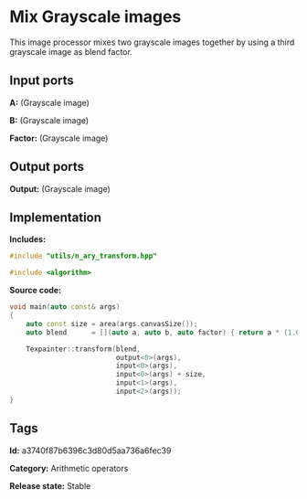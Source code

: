 # Mix Grayscale images

This image processor mixes two grayscale images together by using a third grayscale image as blend factor.

## Input ports

__A:__ (Grayscale image)

__B:__ (Grayscale image)

__Factor:__ (Grayscale image)

## Output ports

__Output:__ (Grayscale image)

## Implementation

__Includes:__ 

```c++
#include "utils/n_ary_transform.hpp"

#include <algorithm>
```

__Source code:__ 

```c++
void main(auto const& args)
{
	auto const size = area(args.canvasSize());
	auto blend      = [](auto a, auto b, auto factor) { return a * (1.0f - factor) + b * factor; };

	Texpainter::transform(blend,
	                      output<0>(args),
	                      input<0>(args),
	                      input<0>(args) + size,
	                      input<1>(args),
	                      input<2>(args));
}
```

## Tags

__Id:__ a3740f87b6396c3d80d5aa736a6fec39

__Category:__ Arithmetic operators

__Release state:__ Stable